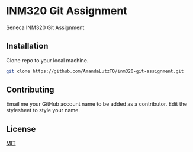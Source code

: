 # INM320 Git Assignment

Seneca INM320 Git Assignment

## Installation

Clone repo to your local machine.

```bash
git clone https://github.com/AmandaLutzTO/inm320-git-assignment.git
```

## Contributing
Email me your GitHub account name to be added as a contributor. Edit the stylesheet to style your name.

## License
[MIT](https://choosealicense.com/licenses/mit/)